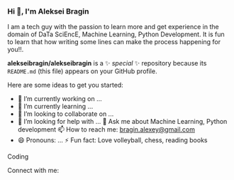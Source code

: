 ### Hi 👋, I'm Aleksei Bragin

I am a tech guy with the passion to learn more and get experience in the domain of DaTa SciEncE, Machine Learning, Python Development. It is fun to learn that how writing some lines can make the process happening for you!!.


**alekseibragin/alekseibragin** is a ✨ _special_ ✨ repository because its `README.md` (this file) appears on your GitHub profile.

Here are some ideas to get you started:

- 🔭 I’m currently working on ...
- 🌱 I’m currently learning ...
- 👯 I’m looking to collaborate on ...
- 🤔 I’m looking for help with ...
💬 Ask me about Machine Learning, Python development
📫 How to reach me: bragin.alexey@gmail.com
- 😄 Pronouns: ...
⚡ Fun fact: Love volleyball, chess, reading books

Coding

Connect with me:
